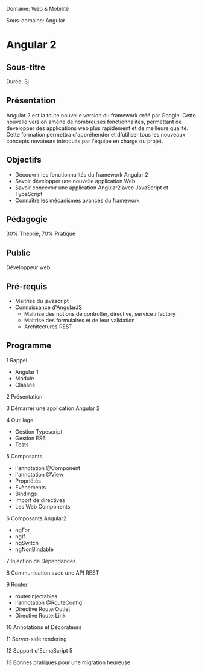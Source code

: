 Domaine: Web & Mobilité

Sous-domaine: Angular

# Angular 2

## Sous-titre
Durée: 3j

## Présentation
Angular 2 est la toute nouvelle version du framework créé par Google. Cette nouvelle version amène de nombreuses fonctionnalités, permettant de développer des applications web plus rapidement et de meilleure qualité. Cette formation permettra d'appréhender et d'utiliser tous les nouveaux concepts novateurs introduits par l'équipe en charge du projet. 

## Objectifs
- Découvrir les fonctionnalités du framework Angular 2
- Savoir développer une nouvelle application Web
- Savoir concevoir une application Angular2 avec JavaScript et TypeScript
- Connaître les mécanismes avancés du framework


## Pédagogie
30% Théorie, 70% Pratique

## Public
Développeur web

## Pré-requis
- Maitrise du javascript
- Connaissance d'AngularJS
  - Maitrise des notions de controller, directive, service / factory
  - Maitrise des formulaires et de leur validation
  - Architectures REST

## Programme
1 Rappel
  * Angular 1
  * Module
  * Classes

2 Présentation

3 Démarrer une application Angular 2

4 Outillage 
  * Gestion Typescript
  * Gestion ES6
  * Tests

5 Composants
  * l'annotation @Component
  * l'annotation @View
  * Propriétés
  * Evènements
  * Bindings
  * Import de directives 
  * Les Web Components

6 Composants  Angular2
  * ngFor
  * ngIf
  * ngSwitch
  * ngNonBindable

7 Injection de Dépendances

8 Communication avec une API REST

9 Router  
  * routerInjectables
  * l'annotation @RouteConfig
  * Directive RouterOutlet
  * Directive RouterLink

10 Annotations et Décorateurs

11 Server-side rendering

12 Support d'EcmaScript 5

13 Bonnes pratiques pour une migration heureuse
